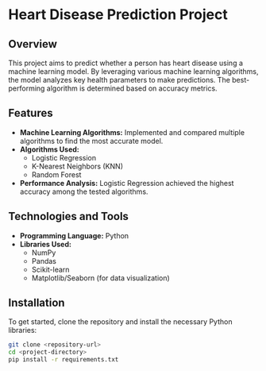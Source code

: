 # Heart Disease Prediction Project

## Overview  
This project aims to predict whether a person has heart disease using a machine learning model. By leveraging various machine learning algorithms, the model analyzes key health parameters to make predictions. The best-performing algorithm is determined based on accuracy metrics.

## Features  
- **Machine Learning Algorithms:** Implemented and compared multiple algorithms to find the most accurate model.  
- **Algorithms Used:**  
  - Logistic Regression  
  - K-Nearest Neighbors (KNN)  
  - Random Forest  
- **Performance Analysis:** Logistic Regression achieved the highest accuracy among the tested algorithms.  

## Technologies and Tools  
- **Programming Language:** Python  
- **Libraries Used:**  
  - NumPy  
  - Pandas  
  - Scikit-learn  
  - Matplotlib/Seaborn (for data visualization)  

## Installation  
To get started, clone the repository and install the necessary Python libraries:  
```bash  
git clone <repository-url>  
cd <project-directory>  
pip install -r requirements.txt  
